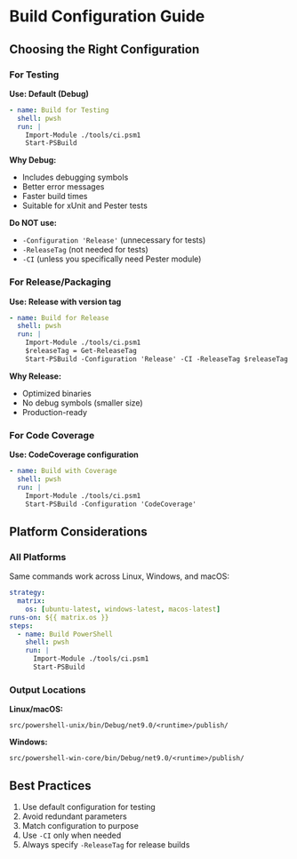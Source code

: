 # Build Configuration Guide

## Choosing the Right Configuration

### For Testing

**Use: Default (Debug)**

```yaml
- name: Build for Testing
  shell: pwsh
  run: |
    Import-Module ./tools/ci.psm1
    Start-PSBuild
```

**Why Debug:**
- Includes debugging symbols
- Better error messages
- Faster build times
- Suitable for xUnit and Pester tests

**Do NOT use:**
- `-Configuration 'Release'` (unnecessary for tests)
- `-ReleaseTag` (not needed for tests)
- `-CI` (unless you specifically need Pester module)

### For Release/Packaging

**Use: Release with version tag**

```yaml
- name: Build for Release
  shell: pwsh
  run: |
    Import-Module ./tools/ci.psm1
    $releaseTag = Get-ReleaseTag
    Start-PSBuild -Configuration 'Release' -CI -ReleaseTag $releaseTag
```

**Why Release:**
- Optimized binaries
- No debug symbols (smaller size)
- Production-ready

### For Code Coverage

**Use: CodeCoverage configuration**

```yaml
- name: Build with Coverage
  shell: pwsh
  run: |
    Import-Module ./tools/ci.psm1
    Start-PSBuild -Configuration 'CodeCoverage'
```

## Platform Considerations

### All Platforms

Same commands work across Linux, Windows, and macOS:

```yaml
strategy:
  matrix:
    os: [ubuntu-latest, windows-latest, macos-latest]
runs-on: ${{ matrix.os }}
steps:
  - name: Build PowerShell
    shell: pwsh
    run: |
      Import-Module ./tools/ci.psm1
      Start-PSBuild
```

### Output Locations

**Linux/macOS:**
```
src/powershell-unix/bin/Debug/net9.0/<runtime>/publish/
```

**Windows:**
```
src/powershell-win-core/bin/Debug/net9.0/<runtime>/publish/
```

## Best Practices

1. Use default configuration for testing
2. Avoid redundant parameters
3. Match configuration to purpose
4. Use `-CI` only when needed
5. Always specify `-ReleaseTag` for release builds
